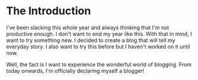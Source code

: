 The Introduction
===

I've been slacking this whole year and always thinking that I'm not productive enough. I don't want to end my year like this. With that in mind, I want to try something new. I decided to create a blog that will tell my everyday story. I also want to try this before but I haven't worked on it until now. 

Well, the fact is I want to experience the wonderful world of blogging. From today onwards, I'm officially declaring myself a blogger!
